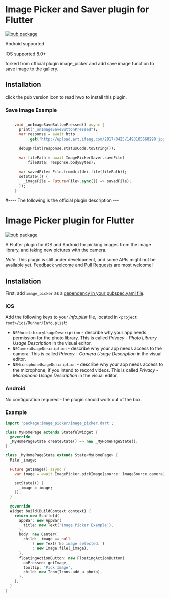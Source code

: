# Image Picker and Saver plugin for Flutter
[![pub package](https://img.shields.io/pub/v/image_picker_saver.svg)](https://pub.dartlang.org/packages/image_picker_saver)

  Android supported

  IOS supported 8.0+

forked from official plugin image_picker and add save image function to save image to the gallery.

## Installation
click the pub version icon to read hwo to install this plugin.


### Save image Example
``` dart

    void _onImageSaveButtonPressed() async {
      print("_onImageSaveButtonPressed");
      var response = await http
          .get('http://upload.art.ifeng.com/2017/0425/1493105660290.jpg');
  
      debugPrint(response.statusCode.toString());
  
      var filePath = await ImagePickerSaver.saveFile(
          fileData: response.bodyBytes);
  
      var savedFile= File.fromUri(Uri.file(filePath));
      setState(() {
        _imageFile = Future<File>.sync(() => savedFile);
      });
    }

```

#---- The following is the official plugin description ---

# Image Picker plugin for Flutter

[![pub package](https://img.shields.io/pub/v/image_picker.svg)](https://pub.dartlang.org/packages/image_picker)

A Flutter plugin for iOS and Android for picking images from the image library,
and taking new pictures with the camera.

*Note*: This plugin is still under development, and some APIs might not be available yet. [Feedback welcome](https://github.com/flutter/flutter/issues) and [Pull Requests](https://github.com/flutter/plugins/pulls) are most welcome!

## Installation

First, add `image_picker` as a [dependency in your pubspec.yaml file](https://flutter.io/platform-plugins/).

### iOS

Add the following keys to your _Info.plist_ file, located in `<project root>/ios/Runner/Info.plist`:

* `NSPhotoLibraryUsageDescription` - describe why your app needs permission for the photo library. This is called _Privacy - Photo Library Usage Description_ in the visual editor.
* `NSCameraUsageDescription` - describe why your app needs access to the camera. This is called _Privacy - Camera Usage Description_ in the visual editor.
* `NSMicrophoneUsageDescription` - describe why your app needs access to the microphone, if you intend to record videos. This is called _Privacy - Microphone Usage Description_ in the visual editor.

### Android

No configuration required - the plugin should work out of the box.

### Example

``` dart
import 'package:image_picker/image_picker.dart';

class MyHomePage extends StatefulWidget {
  @override
  _MyHomePageState createState() => new _MyHomePageState();
}

class _MyHomePageState extends State<MyHomePage> {
  File _image;

  Future getImage() async {
    var image = await ImagePicker.pickImage(source: ImageSource.camera);

    setState(() {
      _image = image;
    });
  }

  @override
  Widget build(BuildContext context) {
    return new Scaffold(
      appBar: new AppBar(
        title: new Text('Image Picker Example'),
      ),
      body: new Center(
        child: _image == null
            ? new Text('No image selected.')
            : new Image.file(_image),
      ),
      floatingActionButton: new FloatingActionButton(
        onPressed: getImage,
        tooltip: 'Pick Image',
        child: new Icon(Icons.add_a_photo),
      ),
    );
  }
}
```
